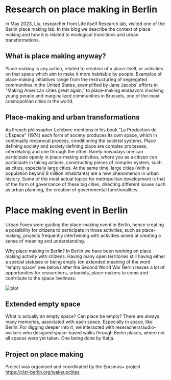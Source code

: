 # Research on place making in Berlin
In May 2023, Liu, researcher from Life itself Research lab, visited one of the Berlin place making lab. 
In this blog we describe the context of place making and how it is related to ecological transitions and urban transformations.

## What is place making anyway?
Place-making is any action, related to creation of a place itself, or activities on that space which aim to make it more habitable by people.
Examples of place-making initiatives range from the restructuring of segregated communities in the United States, exemplified by Jane Jacobs' efforts in "Making American cities great again," to place-making endeavors involving young people and marginalized communities in Brussels, one of the most cosmopolitan cities in the world. 

## Place-making and urban transformations
As French philosopher Lefebvre mentions in his book "La Production de L'Espace" (1974) each form of society 
produces its own space, which in continually reciprocal process, conditioning the societal systems.
Place defining society and society defining place are complex processes, interrelating and one through the other. 
Rarely nowadays one can participate openly in place-making activities, where you as a citizen can participate in taking actions, constructing pieces of complex system, such as cities, especially large cities.
At the same time, large cities (with a population beyond 8 million inhabitants) are a new phenomenon in urban history. 
Some of the most actual topics for metropolitan development is that of the form of governance of these big cities, directing different issues such as urban planning, the creation of governmental functionalities. 

# Place making event in Berlin
Urban Foxes were guiding the place-making event in Berlin, hence creating a possibility for citizens to participate in those activities, such as place-making, projects frequently intertwining with activities aimed at creating a sense of meaning and understanding.

Why place making in Berlin?
In Berlin we have been working on place making activity with citizens.
Having many open territories still having either a special statuses or being empty (on extended meaning of the word "empty space" see below) 
after the Second World War Berlin leaves a lot of opportunities for researchers, urbanists, place-makers to come and contribute to the space liveliness. 



![plot]([https://github.com/cityinteractionlab/participatory_approaches/blob/main/figures/co-production%20workshops.PNG](https://github.com/Liyubov/community/blob/master/research/figures/place%20making.PNG))


## Extended empty space 

What is actually an empty space? Can place be empty? There are always many memories, associated with each space. Especially in space, like Berlin. 
For digging deeper into it, we interacted with reserachers/audio-walkers who designed space-based walks through Berlin places, where not all spaces were yet taken. 
One being done by Katja.

## Project on place making 

Project was organised and coordinated by the Erasmus+ project https://cisr-berlin.org/wakeupcities 
